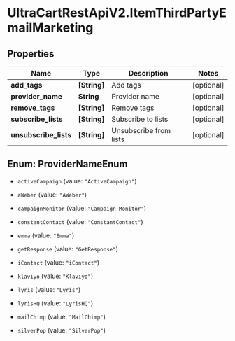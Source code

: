 # UltraCartRestApiV2.ItemThirdPartyEmailMarketing

## Properties
Name | Type | Description | Notes
------------ | ------------- | ------------- | -------------
**add_tags** | **[String]** | Add tags | [optional] 
**provider_name** | **String** | Provider name | [optional] 
**remove_tags** | **[String]** | Remove tags | [optional] 
**subscribe_lists** | **[String]** | Subscribe to lists | [optional] 
**unsubscribe_lists** | **[String]** | Unsubscribe from lists | [optional] 


<a name="ProviderNameEnum"></a>
## Enum: ProviderNameEnum


* `activeCampaign` (value: `"ActiveCampaign"`)

* `aWeber` (value: `"AWeber"`)

* `campaignMonitor` (value: `"Campaign Monitor"`)

* `constantContact` (value: `"ConstantContact"`)

* `emma` (value: `"Emma"`)

* `getResponse` (value: `"GetResponse"`)

* `iContact` (value: `"iContact"`)

* `klaviyo` (value: `"Klaviyo"`)

* `lyris` (value: `"Lyris"`)

* `lyrisHQ` (value: `"LyrisHQ"`)

* `mailChimp` (value: `"MailChimp"`)

* `silverPop` (value: `"SilverPop"`)




